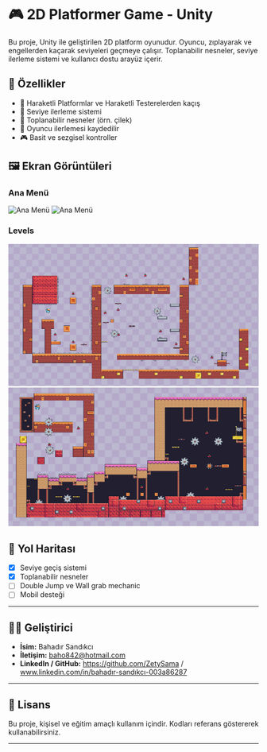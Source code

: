 
# 🎮 2D Platformer Game - Unity

Bu proje, Unity ile geliştirilen 2D platform oyunudur.
Oyuncu, zıplayarak ve engellerden kaçarak seviyeleri geçmeye çalışır. 
Toplanabilir nesneler, seviye ilerleme sistemi ve kullanıcı dostu arayüz içerir.


## 📌 Özellikler

- 👾 Haraketli Platformlar ve Haraketli Testerelerden kaçış
- 🧭 Seviye ilerleme sistemi
- 🍓 Toplanabilir nesneler (örn. çilek)
- 💾 Oyuncu ilerlemesi kaydedilir
- 🎮 Basit ve sezgisel kontroller


## 🖼️ Ekran Görüntüleri

### Ana Menü
![Ana Menü](Images/New_Game_Continue_Game.png)
![Ana Menü](Images/Sıgn_Up_Screen.png)

### Levels
![Level 3](Images/lvl3.png)
![Level 5](Images/lvl5.png)



## 🚧 Yol Haritası

- [x] Seviye geçiş sistemi
- [x] Toplanabilir nesneler
- [ ] Double Jump ve Wall grab mechanic
- [ ] Mobil desteği

---

## 👨‍💻 Geliştirici

- **İsim:** Bahadır Sandıkcı
- **İletişim:** baho842@hotmail.com
- **LinkedIn / GitHub:** https://github.com/ZetySama  /  www.linkedin.com/in/bahadır-sandıkcı-003a86287

---

## 📝 Lisans

Bu proje, kişisel ve eğitim amaçlı kullanım içindir. Kodları referans göstererek kullanabilirsiniz.

---



